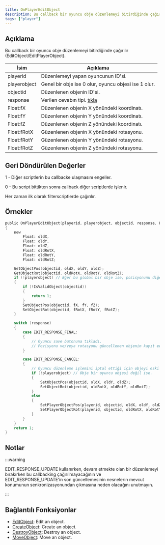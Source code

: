 ```yaml
---
title: OnPlayerEditObject
description: Bu callback bir oyuncu obje düzenlemeyi bitirdiğinde çağırılır (EditObject/EditPlayerObject).
tags: ["player"]
---
```


<VersionWarn name='callback' version='SA-MP 0.3e' />

## Açıklama

Bu callback bir oyuncu obje düzenlemeyi bitirdiğinde çağırılır (EditObject/EditPlayerObject).

| İsim         | Açıklama                                                                  |
| ------------ | ------------------------------------------------------------------------- |
| playerid     | Düzenlemeyi yapan oyuncunun ID'si.                                        |
| playerobject | Genel bir obje ise 0 olur, oyuncu objesi ise 1 olur.                      |
| objectid     | Düzenlenen objenin ID'si.                                                 |
| response     | Verilen cevabın tipi. [tıkla](../resources/objecteditionresponsetypes.md) |
| Float:fX     | Düzenlenen objenin X yönündeki koordinatı.                                |
| Float:fY     | Düzenlenen objenin Y yönündeki koordinatı.                                |
| Float:fZ     | Düzenlenen objenin Z yönündeki koordinatı.                                |
| Float:fRotX  | Güzenlenen objenin X yönündeki rotasyonu.                                 |
| Float:fRotY  | Güzenlenen objenin Y yönündeki rotasyonu.                                 |
| Float:fRotZ  | Güzenlenen objenin Z yönündeki rotasyonu.                                 |

## Geri Döndürülen Değerler

1 - Diğer scriptlerin bu callbacke ulaşmasını engeller.

0 - Bu script bittikten sonra callback diğer scriptlerde işlenir.

Her zaman ilk olarak filterscriptlerde çağırılır.

## Örnekler

```c
public OnPlayerEditObject(playerid, playerobject, objectid, response, Float:fX, Float:fY, Float:fZ, Float:fRotX, Float:fRotY, Float:fRotZ)
{
    new
        Float: oldX,
        Float: oldY,
        Float: oldZ,
        Float: oldRotX,
        Float: oldRotY,
        Float: oldRotZ;

    GetObjectPos(objectid, oldX, oldY, oldZ);
    GetObjectRot(objectid, oldRotX, oldRotY, oldRotZ);
    if (!playerobject) // Eğer bu global bir obje ise, pozisyonunu diğer oyuncular içinde eşzamanlar.
    {
        if (!IsValidObject(objectid))
        {
            return 1;
        }
        SetObjectPos(objectid, fX, fY, fZ);
        SetObjectRot(objectid, fRotX, fRotY, fRotZ);
    }

    switch (response)
    {
        case EDIT_RESPONSE_FINAL:
        {
            // Oyuncu save butonuna tıkladı.
            // Pozisyonu ve/veya rotasyonu güncellenen objenin kayıt edilmesi için kodlar yazabilirsiniz.
        }

        case EDIT_RESPONSE_CANCEL:
        {
            // Oyuncu düzenleme işlemini iptal ettiği için objeyi eski pozisyonuna ve/veya rotasyonuna geri getirir.
            if (!playerobject) // Obje bir oyuncu objesi değil ise.
            {
                SetObjectPos(objectid, oldX, oldY, oldZ);
                SetObjectRot(objectid, oldRotX, oldRotY, oldRotZ);
            }
            else
            {
                SetPlayerObjectPos(playerid, objectid, oldX, oldY, oldZ);
                SetPlayerObjectRot(playerid, objectid, oldRotX, oldRotY, oldRotZ);
            }
        }
    }
    return 1;
}
```

## Notlar

:::warning

EDIT_RESPONSE_UPDATE kullanırken, devam etmekte olan bir düzenlemeyi bırakırken bu callbacking çağırılmayacağının ve EDIT_RESPONSE_UPDATE'in son güncellemesinin nesnelerin mevcut konumunun senkronizasyonundan çıkmasına neden olacağını unutmayın.

:::

## Bağlantılı Fonksiyonlar

- [EditObject](../functions/EditObject.md): Edit an object.
- [CreateObject](../functions/CreateObject.md): Create an object.
- [DestroyObject](../functions/DestroyObject.md): Destroy an object.
- [MoveObject](../functions/MoveObject.md): Move an object.
